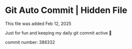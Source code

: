 # Git Auto Commit | Hidden File

This file was added Feb 12, 2025

Just for fun and keeping my daily git commit active 🤪

commit number: 386332
